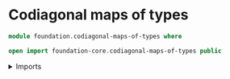 # Codiagonal maps of types

```agda
module foundation.codiagonal-maps-of-types where

open import foundation-core.codiagonal-maps-of-types public
```

<details><summary>Imports</summary>

```agda
```

</details>
